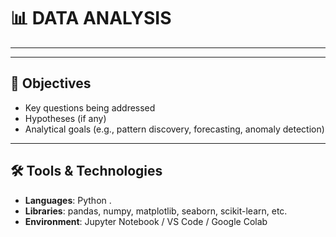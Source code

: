 # 📊 DATA ANALYSIS
---
---

## 🎯 Objectives

- Key questions being addressed
- Hypotheses (if any)
- Analytical goals (e.g., pattern discovery, forecasting, anomaly detection)

---

## 🛠 Tools & Technologies

- **Languages**: Python .
- **Libraries**: pandas, numpy, matplotlib, seaborn, scikit-learn, etc.
- **Environment**: Jupyter Notebook / VS Code / Google Colab

